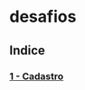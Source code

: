 # desafios

## Indice

### [1 - Cadastro](https://github.com/rodrigmars/desafios/blob/main/desafios/001/README.md)
